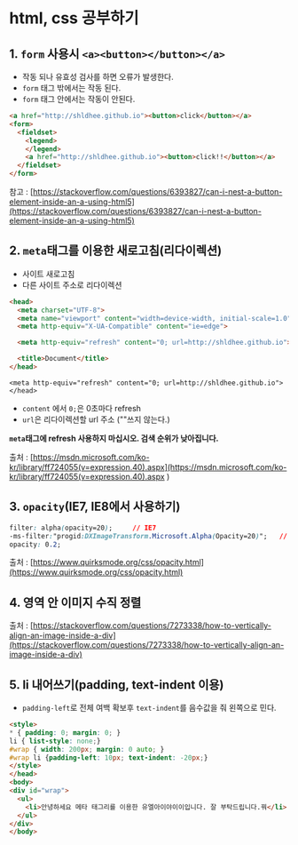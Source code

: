 # html, css 공부하기

## 1. `form` 사용시 `<a><button></button></a>`

* 작동 되나 유효성 검사를 하면 오류가 발생한다.
* `form` 태그 밖에서는 작동 된다.
* `form` 태그 안에서는 작동이 안된다.

``` html
<a href="http://shldhee.github.io"><button>click</button></a>
<form>
  <fieldset>
    <legend>
    </legend>
    <a href="http://shldhee.github.io"><button>click!!</button></a>
  </fieldset>
</form>
```

참고 : [https://stackoverflow.com/questions/6393827/can-i-nest-a-button-element-inside-an-a-using-html5](https://stackoverflow.com/questions/6393827/can-i-nest-a-button-element-inside-an-a-using-html5)

## 2. `meta`태그를 이용한 새로고침(리다이렉션)

* 사이트 새로고침
* 다른 사이트 주소로 리다이렉션

``` html
<head>
  <meta charset="UTF-8">
  <meta name="viewport" content="width=device-width, initial-scale=1.0">
  <meta http-equiv="X-UA-Compatible" content="ie=edge">

  <meta http-equiv="refresh" content="0; url=http://shldhee.github.io"> </head>

  <title>Document</title>
</head>
```

`<meta http-equiv="refresh" content="0; url=http://shldhee.github.io"> </head>`

* `content` 에서 `0;`은 0초마다 refresh
* `url`은 리다이렉션할 url 주소 (""쓰지 않는다.)


**`meta`태그에 refresh 사용하지 마십시오. 검색 순위가 낮아집니다.**

출처 : [https://msdn.microsoft.com/ko-kr/library/ff724055(v=expression.40).aspx](https://msdn.microsoft.com/ko-kr/library/ff724055(v=expression.40).aspx
)

## 3. `opacity`(IE7, IE8에서 사용하기)

``` css
filter: alpha(opacity=20);     // IE7
-ms-filter:"progid:DXImageTransform.Microsoft.Alpha(Opacity=20)";   // IE8
opacity: 0.2;
```

출처 : [https://www.quirksmode.org/css/opacity.html](https://www.quirksmode.org/css/opacity.html)

## 4. 영역 안 이미지 수직 정렬

출처 : [https://stackoverflow.com/questions/7273338/how-to-vertically-align-an-image-inside-a-div](https://stackoverflow.com/questions/7273338/how-to-vertically-align-an-image-inside-a-div)

## 5. li 내어쓰기(padding, text-indent 이용)

* `padding-left`로 전체 여백 확보후 `text-indent`를 음수값을 줘 왼쪽으로 민다.

``` html
<style>
* { padding: 0; margin: 0; }
li { list-style: none;}
#wrap { width: 200px; margin: 0 auto; }
#wrap li {padding-left: 10px; text-indent: -20px;}
</style>
</head>
<body>
<div id="wrap">
  <ul>
    <li>안녕하세요 메타 태그리를 이용한 유엘아이야이이입니다. 잘 부탁드립니다.꿔</li>
  </ul>
</div>
</body>
```
